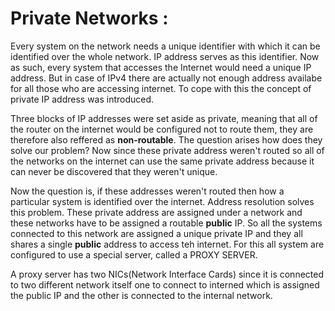 # Private Networks :

Every system on the network needs a unique identifier with which it can be identified over the whole network. IP address serves as this identifier. Now as such, every system that accesses the Internet would need a unique IP address.
But in case of IPv4 there are actually not enough address availabe for all those who are accessing internet. To cope with this the concept of private IP address was introduced.
 
Three blocks of IP addresses were set aside as private, meaning that all of the router on the internet would be configured not to route them, they are therefore also reffered as **non-routable**. The question arises how does they solve our problem? Now since these private address weren't routed so all of the networks on the internet can use the same private address because it can never be discovered that they weren't unique. 

Now the question is, if these addresses weren't routed then how a particular system is identified over the internet. Address resolution solves this problem. These private address are assigned under a network and these networks have to be assigned a routable **public** IP. So all the systems connected to this network are assigned a unique private IP and they all shares a single **public** address to access teh internet. For this all system are configured to use a special server, called a PROXY SERVER.

A proxy server has two NICs(Network Interface Cards) since it is connected to two different network itself one to connect to interned which is assigned the public IP and the other is connected to the internal network.